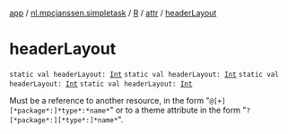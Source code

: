 [app](../../../index.md) / [nl.mpcjanssen.simpletask](../../index.md) / [R](../index.md) / [attr](index.md) / [headerLayout](.)

# headerLayout

`static val headerLayout: `[`Int`](https://kotlinlang.org/api/latest/jvm/stdlib/kotlin/-int/index.html)
`static val headerLayout: `[`Int`](https://kotlinlang.org/api/latest/jvm/stdlib/kotlin/-int/index.html)
`static val headerLayout: `[`Int`](https://kotlinlang.org/api/latest/jvm/stdlib/kotlin/-int/index.html)
`static val headerLayout: `[`Int`](https://kotlinlang.org/api/latest/jvm/stdlib/kotlin/-int/index.html)

Must be a reference to another resource, in the form "`@[+][*package*:]*type*:*name*`" or to a theme attribute in the form "`?[*package*:][*type*:]*name*`".

